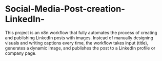 # Social-Media-Post-creation-LinkedIn-
This project is an n8n workflow that fully automates the process of creating and publishing LinkedIn posts with images. Instead of manually designing visuals and writing captions every time, the workflow takes input (title), generates a dynamic image, and publishes the post to a LinkedIn profile or company page.
